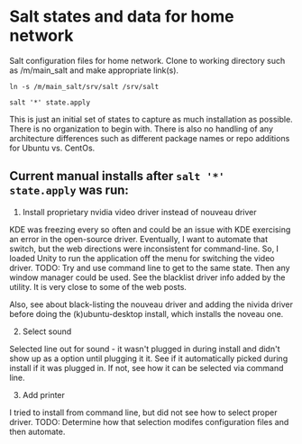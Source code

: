 # Salt states and data for home network
Salt configuration files for home network.  Clone to working directory such
as /m/main_salt and make appropriate link(s).

`ln -s /m/main_salt/srv/salt /srv/salt`

`salt '*' state.apply`

This is just an initial set of states to capture as much installation as
possible. There is no organization to begin with. There is also no handling
of any architecture differences such as different package names or repo
additions for Ubuntu vs. CentOs.

## Current manual installs after `salt '*' state.apply` was run:

1. Install proprietary nvidia video driver instead of nouveau driver

  KDE was freezing every so often and could be an issue with KDE exercising
  an error in the open-source driver. Eventually, I want to automate that
  switch, but the web directions were inconsistent for command-line. So,
  I loaded Unity to run the application off the menu for switching the video
  driver.  TODO: Try and use command line to get to the same state.  Then
  any window manager could be used. See the blacklist driver info added
  by the utility.  It is very close to some of the web posts.

  Also, see about black-listing the nouveau driver and adding the nivida
  driver before doing the (k)ubuntu-desktop install, which installs the
  noveau one.

2. Select sound

  Selected line out for sound - it wasn't plugged in during install and didn't
  show up as a option until plugging it it. See if it automatically picked
  during install if it was plugged in.  If not, see how it can be selected
  via command line.

3. Add printer

  I tried to install from command line, but did not see how to select proper
  driver. TODO: Determine how that selection modifes configuration files and
  then automate.
